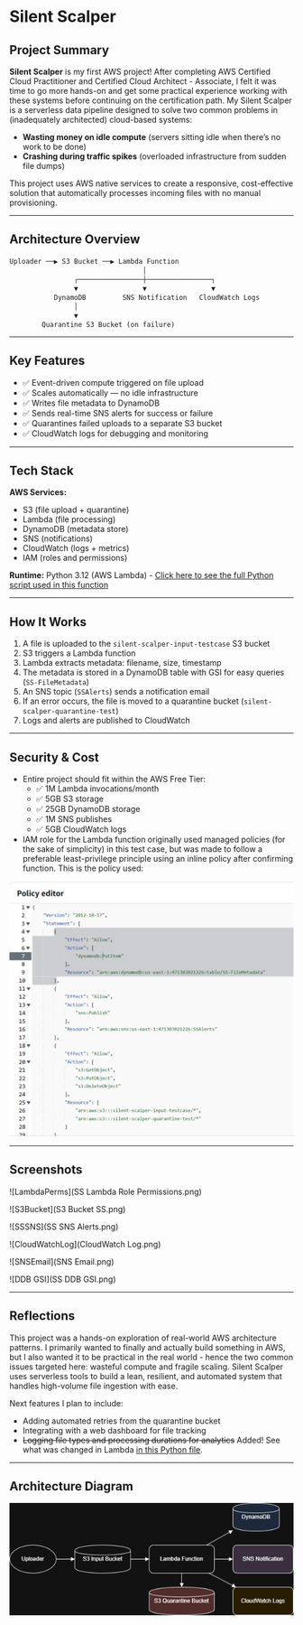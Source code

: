 # Silent Scalper

## Project Summary

**Silent Scalper** is my first AWS project! After completing AWS Certified Cloud Practitioner and Certified Cloud Architect - Associate, I felt it was time to go more hands-on and get some practical experience working with these systems before continuing on the certification path. My Silent Scalper is a serverless data pipeline designed to solve two common problems in (inadequately architected) cloud-based systems:

-  **Wasting money on idle compute** (servers sitting idle when there’s no work to be done)
-  **Crashing during traffic spikes** (overloaded infrastructure from sudden file dumps)

This project uses AWS native services to create a responsive, cost-effective solution that automatically processes incoming files with no manual provisioning.

---

##  Architecture Overview

```
Uploader ──▶ S3 Bucket ──▶ Lambda Function
                                 │
                ┌────────────────┼────────────────┐
                ▼                ▼                ▼
           DynamoDB         SNS Notification   CloudWatch Logs
                │
                ▼
        Quarantine S3 Bucket (on failure)
```

---

##  Key Features

- ✅ Event-driven compute triggered on file upload
- ✅ Scales automatically — no idle infrastructure
- ✅ Writes file metadata to DynamoDB
- ✅ Sends real-time SNS alerts for success or failure
- ✅ Quarantines failed uploads to a separate S3 bucket
- ✅ CloudWatch logs for debugging and monitoring

---

##  Tech Stack

**AWS Services:**

- S3 (file upload + quarantine)
- Lambda (file processing)
- DynamoDB (metadata store)
- SNS (notifications)
- CloudWatch (logs + metrics)
- IAM (roles and permissions)

**Runtime:** Python 3.12 (AWS Lambda) - [Click here to see the full Python script used in this function](LambdaSSQB.py)

---

##  How It Works

1. A file is uploaded to the `silent-scalper-input-testcase` S3 bucket
2. S3 triggers a Lambda function
3. Lambda extracts metadata: filename, size, timestamp
4. The metadata is stored in a DynamoDB table with GSI for easy queries (`SS-FileMetadata`)
5. An SNS topic (`SSAlerts`) sends a notification email
6. If an error occurs, the file is moved to a quarantine bucket (`silent-scalper-quarantine-test`)
7. Logs and alerts are published to CloudWatch

---

##  Security & Cost

- Entire project should fit within the AWS Free Tier:
  - ✅ 1M Lambda invocations/month
  - ✅ 5GB S3 storage
  - ✅ 25GB DynamoDB storage
  - ✅ 1M SNS publishes
  - ✅ 5GB CloudWatch logs
- IAM role for the Lambda function originally used managed policies (for the sake of simplicity) in this test case, but was made to follow a preferable least-privilege principle using an inline policy after confirming function. This is the policy used:

![InlinePermsJSON](InlineLeastPrivQ.png)

---

## Screenshots

![LambdaPerms](SS Lambda Role Permissions.png)

![S3Bucket](S3 Bucket SS.png)

![SSSNS](SS SNS Alerts.png)

![CloudWatchLog](CloudWatch Log.png)

![SNSEmail](SNS Email.png)

![DDB GSI](SS DDB GSI.png)

---

## Reflections

This project was a hands-on exploration of real-world AWS architecture patterns. I primarily wanted to finally and actually build something in AWS, but I also wanted it to be practical in the real world - hence the two common issues targeted here: wasteful compute and fragile scaling. Silent Scalper uses serverless tools to build a lean, resilient, and automated system that handles high-volume file ingestion with ease.

Next features I plan to include:

- Adding automated retries from the quarantine bucket
- Integrating with a web dashboard for file tracking
- ~~Logging file types and processing durations for analytics~~ Added! See what was changed in Lambda [in this Python file](FileProcChanges.py).

---

##  Architecture Diagram

![ArchDrawio](SSArchitectureDrawio.png)



